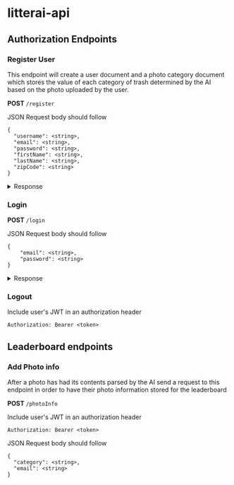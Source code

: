 # litterai-api

## Authorization Endpoints

### Register User

This endpoint will create a user document and a photo category document which stores the value of each category of trash determined by the AI based on the photo uploaded by the user.

**POST** `/register`

JSON Request body should follow

```
{
  "username": <string>,
  "email": <string>,
  "password": <string>,
  "firstName": <string>,
  "lastName": <string>,
  "zipCode": <string>
}
```

<details>
<summary>Response</summary>

```
{
  "userId": <string>,
  "username": <string>,
  "firstName": <string>,
  "lastName": <string>,
  "zipCode": <string>,
  "token": <string>
}
```

</details>

### Login

**POST** `/login`

JSON Request body should follow

```
{
	"email": <string>,
	"password": <string>
}
```

<details>
<summary>Response</summary>

```
{
  "username": <string>,
	"email": <string>,
	"firstName": <string>,
	"lastName": <string>,
	"zipCode": <string>,
	"token": <string>,
}
```

</details>

### Logout

Include user's JWT in an authorization header

`Authorization: Bearer <token>`

## Leaderboard endpoints

### Add Photo info

After a photo has had its contents parsed by the AI send a request to this endpoint in order to have their photo information stored for the leaderboard

**POST** `/photoInfo`

Include user's JWT in an authorization header

```
Authorization: Bearer <token>
```

JSON Request body should follow

```
{
  "category": <string>,
  "email": <string>
}
```
